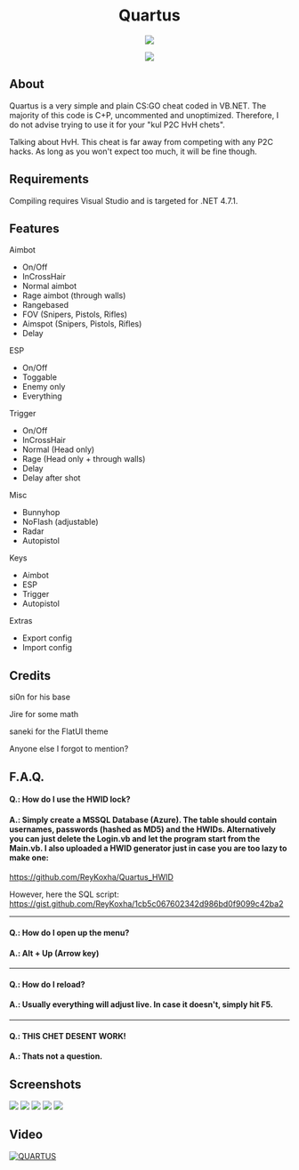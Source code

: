<h1 align="center">Quartus</h1>
<p align="center">
  <img src="https://i.imgur.com/M26k5r5.png" />
</p>

<p align="center">
  <a href="https://github.com/ReyKoxha/Quartus_PUB/blob/master/LICENSE"><img src="https://img.shields.io/github/license/ReyKoxha/Quartus_PUB.svg?style=for-the-badge" /></a>
</p>

## About
Quartus is a very simple and plain CS:GO cheat coded in VB.NET.
The majority of this code is C+P, uncommented and unoptimized.
Therefore, I do not advise trying to use it for your "kul P2C HvH chets".

Talking about HvH. This cheat is far away from competing with any P2C hacks.
As long as you won't expect too much, it will be fine though.

## Requirements
Compiling requires Visual Studio and is targeted for .NET 4.7.1.

## Features
Aimbot
- On/Off
- InCrossHair
- Normal aimbot
- Rage aimbot (through walls)
- Rangebased
- FOV (Snipers, Pistols, Rifles)
- Aimspot (Snipers, Pistols, Rifles)
- Delay

ESP
- On/Off
- Toggable
- Enemy only
- Everything

Trigger
- On/Off
- InCrossHair
- Normal (Head only)
- Rage  (Head only + through walls)
- Delay
- Delay after shot

Misc
- Bunnyhop
- NoFlash (adjustable)
- Radar
- Autopistol

Keys
- Aimbot
- ESP
- Trigger
- Autopistol

Extras
- Export config
- Import config

## Credits
si0n for his base

Jire for some math

saneki for the FlatUI theme


Anyone else I forgot to mention?

## F.A.Q.
#### Q.: How do I use the HWID lock?
#### A.: Simply create a MSSQL Database (Azure). The table should contain usernames, passwords (hashed as MD5) and the HWIDs. Alternatively you can just delete the Login.vb and let the program start from the Main.vb. I also uploaded a HWID generator just in case you are too lazy to make one:
https://github.com/ReyKoxha/Quartus_HWID

However, here the SQL script:
https://gist.github.com/ReyKoxha/1cb5c067602342d986bd0f9099c42ba2

-------------------------------------------------------------------

#### Q.: How do I open up the menu?
#### A.: Alt + Up (Arrow key)

-------------------------------------------------------------------

#### Q.: How do I reload?
#### A.: Usually everything will adjust live. In case it doesn't, simply hit F5.

-------------------------------------------------------------------

#### Q.: THIS CHET DESENT WORK!
#### A.: Thats not a question.

## Screenshots
![](https://i.imgur.com/Wto6Dab.png)
![](https://i.imgur.com/WasSZpS.png)
![](https://i.imgur.com/1EsBys6.png)
![](https://i.imgur.com/OhNwimx.png)
![](https://i.imgur.com/VxczxEn.png)

## Video
[![QUARTUS](https://img.youtube.com/vi/SgdaKaE9fi4/0.jpg)](https://www.youtube.com/watch?v=SgdaKaE9fi4)
